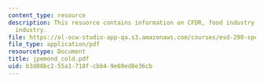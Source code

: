 ```yaml
---
content_type: resource
description: This resuorce contains information on CFDR, food industry ans pharmaceutical
  industry.
file: https://ol-ocw-studio-app-qa.s3.amazonaws.com/courses/esd-290-special-topics-in-supply-chain-management-spring-2005/b3d08bc255a1718fcbb49e69ed8e36cb_jpemond_cold.pdf
file_type: application/pdf
resourcetype: Document
title: jpemond_cold.pdf
uid: b3d08bc2-55a1-718f-cbb4-9e69ed8e36cb
---
```

